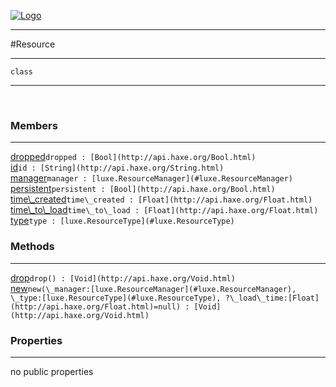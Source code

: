 
[![Logo](../../images/logo.png)](../../api/index.html)

---



#Resource



---

`class`
<span class="meta">

</span>


---

&nbsp;
&nbsp;

<h3>Members</h3> <hr/><span class="member apipage">
            <a name="dropped"><a class="lift" href="#dropped">dropped</a></a><code class="signature apipage">dropped : [Bool](http://api.haxe.org/Bool.html)</code><br/></span>
        <span class="small_desc_flat"></span><span class="member apipage">
            <a name="id"><a class="lift" href="#id">id</a></a><code class="signature apipage">id : [String](http://api.haxe.org/String.html)</code><br/></span>
        <span class="small_desc_flat"></span><span class="member apipage">
            <a name="manager"><a class="lift" href="#manager">manager</a></a><code class="signature apipage">manager : [luxe.ResourceManager](#luxe.ResourceManager)</code><br/></span>
        <span class="small_desc_flat"></span><span class="member apipage">
            <a name="persistent"><a class="lift" href="#persistent">persistent</a></a><code class="signature apipage">persistent : [Bool](http://api.haxe.org/Bool.html)</code><br/></span>
        <span class="small_desc_flat"></span><span class="member apipage">
            <a name="time_created"><a class="lift" href="#time_created">time\_created</a></a><code class="signature apipage">time\_created : [Float](http://api.haxe.org/Float.html)</code><br/></span>
        <span class="small_desc_flat"></span><span class="member apipage">
            <a name="time_to_load"><a class="lift" href="#time_to_load">time\_to\_load</a></a><code class="signature apipage">time\_to\_load : [Float](http://api.haxe.org/Float.html)</code><br/></span>
        <span class="small_desc_flat"></span><span class="member apipage">
            <a name="type"><a class="lift" href="#type">type</a></a><code class="signature apipage">type : [luxe.ResourceType](#luxe.ResourceType)</code><br/></span>
        <span class="small_desc_flat"></span>

<h3>Methods</h3> <hr/><span class="method apipage">
            <a name="drop"><a class="lift" href="#drop">drop</a></a><code class="signature apipage">drop() : [Void](http://api.haxe.org/Void.html)</code><br/><span class="small_desc_flat"></span>
        </span>
    <span class="method apipage">
            <a name="new"><a class="lift" href="#new">new</a></a><code class="signature apipage">new(\_manager:<span>[luxe.ResourceManager](#luxe.ResourceManager)</span>, \_type:<span>[luxe.ResourceType](#luxe.ResourceType)</span>, ?\_load\_time:<span>[Float](http://api.haxe.org/Float.html)=null</span>) : [Void](http://api.haxe.org/Void.html)</code><br/><span class="small_desc_flat"></span>
        </span>
    

<h3>Properties</h3> <hr/>no public properties

&nbsp;
&nbsp;
&nbsp;